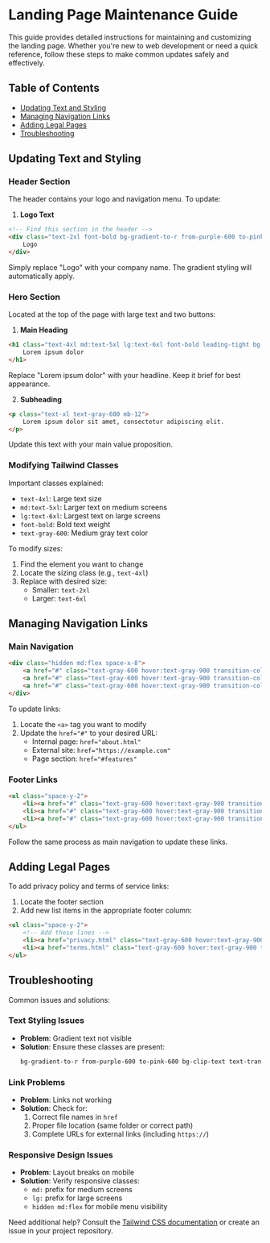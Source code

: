 # Landing Page Maintenance Guide

This guide provides detailed instructions for maintaining and customizing the landing page. Whether you're new to web development or need a quick reference, follow these steps to make common updates safely and effectively.

## Table of Contents
- [Updating Text and Styling](#updating-text-and-styling)
- [Managing Navigation Links](#managing-navigation-links)
- [Adding Legal Pages](#adding-legal-pages)
- [Troubleshooting](#troubleshooting)

## Updating Text and Styling

### Header Section
The header contains your logo and navigation menu. To update:

1. **Logo Text**
```html
<!-- Find this section in the header -->
<div class="text-2xl font-bold bg-gradient-to-r from-purple-600 to-pink-600 bg-clip-text text-transparent">
    Logo
</div>
```
Simply replace "Logo" with your company name. The gradient styling will automatically apply.

### Hero Section
Located at the top of the page with large text and two buttons:

1. **Main Heading**
```html
<h1 class="text-4xl md:text-5xl lg:text-6xl font-bold leading-tight bg-gradient-to-r from-purple-600 to-pink-600 bg-clip-text text-transparent mb-8">
    Lorem ipsum dolor
</h1>
```
Replace "Lorem ipsum dolor" with your headline. Keep it brief for best appearance.

2. **Subheading**
```html
<p class="text-xl text-gray-600 mb-12">
    Lorem ipsum dolor sit amet, consectetur adipiscing elit.
</p>
```
Update this text with your main value proposition.

### Modifying Tailwind Classes

Important classes explained:
- `text-4xl`: Large text size
- `md:text-5xl`: Larger text on medium screens
- `lg:text-6xl`: Largest text on large screens
- `font-bold`: Bold text weight
- `text-gray-600`: Medium gray text color

To modify sizes:
1. Find the element you want to change
2. Locate the sizing class (e.g., `text-4xl`)
3. Replace with desired size:
   - Smaller: `text-2xl`
   - Larger: `text-6xl`

## Managing Navigation Links

### Main Navigation
```html
<div class="hidden md:flex space-x-8">
    <a href="#" class="text-gray-600 hover:text-gray-900 transition-colors duration-300">Features</a>
    <a href="#" class="text-gray-600 hover:text-gray-900 transition-colors duration-300">Benefits</a>
    <a href="#" class="text-gray-600 hover:text-gray-900 transition-colors duration-300">Contact</a>
</div>
```

To update links:
1. Locate the `<a>` tag you want to modify
2. Update the `href="#"` to your desired URL:
   - Internal page: `href="about.html"`
   - External site: `href="https://example.com"`
   - Page section: `href="#features"`

### Footer Links
```html
<ul class="space-y-2">
    <li><a href="#" class="text-gray-600 hover:text-gray-900 transition-colors duration-300">About</a></li>
    <li><a href="#" class="text-gray-600 hover:text-gray-900 transition-colors duration-300">Careers</a></li>
    <li><a href="#" class="text-gray-600 hover:text-gray-900 transition-colors duration-300">Contact</a></li>
</ul>
```

Follow the same process as main navigation to update these links.

## Adding Legal Pages

To add privacy policy and terms of service links:

1. Locate the footer section
2. Add new list items in the appropriate footer column:

```html
<ul class="space-y-2">
    <!-- Add these lines -->
    <li><a href="privacy.html" class="text-gray-600 hover:text-gray-900 transition-colors duration-300">Privacy Policy</a></li>
    <li><a href="terms.html" class="text-gray-600 hover:text-gray-900 transition-colors duration-300">Terms of Service</a></li>
</ul>
```

## Troubleshooting

Common issues and solutions:

### Text Styling Issues
- **Problem**: Gradient text not visible
- **Solution**: Ensure these classes are present:
  ```html
  bg-gradient-to-r from-purple-600 to-pink-600 bg-clip-text text-transparent
  ```

### Link Problems
- **Problem**: Links not working
- **Solution**: Check for:
  1. Correct file names in `href`
  2. Proper file location (same folder or correct path)
  3. Complete URLs for external links (including `https://`)

### Responsive Design Issues
- **Problem**: Layout breaks on mobile
- **Solution**: Verify responsive classes:
  - `md:` prefix for medium screens
  - `lg:` prefix for large screens
  - `hidden md:flex` for mobile menu visibility

Need additional help? Consult the [Tailwind CSS documentation](https://tailwindcss.com/docs) or create an issue in your project repository.